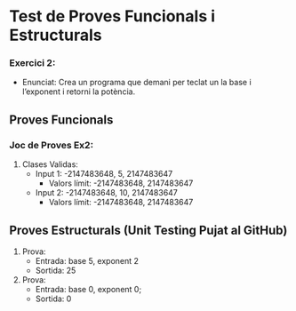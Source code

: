 # Test de Proves Funcionals  i Estructurals


### Exercici 2:
- Enunciat: Crea un programa que demani per teclat un la base i l’exponent i retorni la potència.

## Proves Funcionals

### Joc de Proves Ex2:

1. Clases Validas:
    - Input 1: -2147483648, 5, 2147483647
        - Valors límit: -2147483648, 2147483647
    - Input 2: -2147483648, 10, 2147483647
        - Valors límit: -2147483648, 2147483647

## Proves Estructurals (Unit Testing Pujat al GitHub)

1. Prova:
    - Entrada: base 5, exponent 2
    - Sortida: 25
2. Prova:  
    - Entrada: base 0, exponent 0;
    - Sortida: 0
